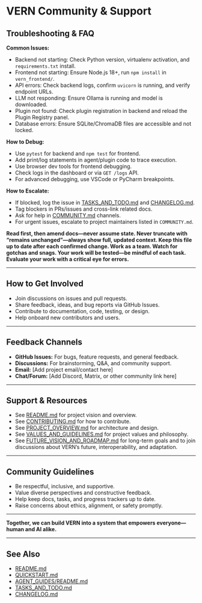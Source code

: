 # VERN Community & Support

## Troubleshooting & FAQ

**Common Issues:**
- Backend not starting: Check Python version, virtualenv activation, and `requirements.txt` install.
- Frontend not starting: Ensure Node.js 18+, run `npm install` in `vern_frontend/`.
- API errors: Check backend logs, confirm `uvicorn` is running, and verify endpoint URLs.
- LLM not responding: Ensure Ollama is running and model is downloaded.
- Plugin not found: Check plugin registration in backend and reload the Plugin Registry panel.
- Database errors: Ensure SQLite/ChromaDB files are accessible and not locked.

**How to Debug:**
- Use `pytest` for backend and `npm test` for frontend.
- Add print/log statements in agent/plugin code to trace execution.
- Use browser dev tools for frontend debugging.
- Check logs in the dashboard or via `GET /logs` API.
- For advanced debugging, use VSCode or PyCharm breakpoints.

**How to Escalate:**
- If blocked, log the issue in [TASKS_AND_TODO.md](TASKS_AND_TODO.md) and [CHANGELOG.md](CHANGELOG.md).
- Tag blockers in PRs/issues and cross-link related docs.
- Ask for help in [COMMUNITY.md](COMMUNITY.md) channels.
- For urgent issues, escalate to project maintainers listed in `COMMUNITY.md`.

**Read first, then amend docs—never assume state. Never truncate with “remains unchanged”—always show full, updated context. Keep this file up to date after each confirmed change. Work as a team. Watch for gotchas and snags. Your work will be tested—be mindful of each task. Evaluate your work with a critical eye for errors.**

---

## How to Get Involved

- Join discussions on issues and pull requests.
- Share feedback, ideas, and bug reports via GitHub Issues.
- Contribute to documentation, code, testing, or design.
- Help onboard new contributors and users.

---

## Feedback Channels

- **GitHub Issues:** For bugs, feature requests, and general feedback.
- **Discussions:** For brainstorming, Q&A, and community support.
- **Email:** [Add project email/contact here]
- **Chat/Forum:** [Add Discord, Matrix, or other community link here]

---

## Support & Resources

- See [README.md](README.md) for project vision and overview.
- See [CONTRIBUTING.md](CONTRIBUTING.md) for how to contribute.
- See [PROJECT_OVERVIEW.md](PROJECT_OVERVIEW.md) for architecture and design.
- See [VALUES_AND_GUIDELINES.md](VALUES_AND_GUIDELINES.md) for project values and philosophy.
- See [FUTURE_VISION_AND_ROADMAP.md](FUTURE_VISION_AND_ROADMAP.md) for long-term goals and to join discussions about VERN’s future, interoperability, and adaptation.

---

## Community Guidelines

- Be respectful, inclusive, and supportive.
- Value diverse perspectives and constructive feedback.
- Help keep docs, tasks, and progress trackers up to date.
- Raise concerns about ethics, alignment, or safety promptly.

---

**Together, we can build VERN into a system that empowers everyone—human and AI alike.**

---

## See Also

- [README.md](README.md)
- [QUICKSTART.md](QUICKSTART.md)
- [AGENT_GUIDES/README.md](AGENT_GUIDES/README.md)
- [TASKS_AND_TODO.md](TASKS_AND_TODO.md)
- [CHANGELOG.md](CHANGELOG.md)
